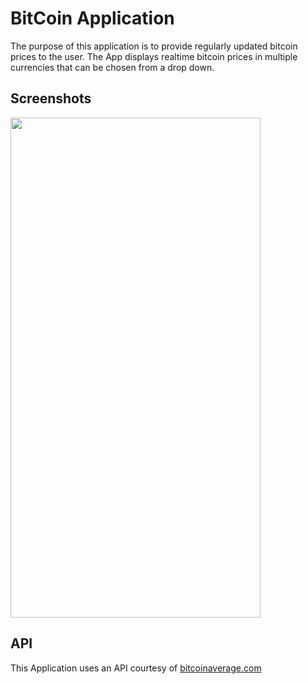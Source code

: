 # BitCoin Application

The purpose of this application is to provide regularly updated bitcoin prices to the user. The App displays realtime bitcoin prices in multiple currencies that can be chosen from a drop down.


## Screenshots
<img src="https://www.pastepic.xyz/images/2020/04/02/Screenshot_20200402-225349_Am-I-Rich724dc34472577ae8.jpg" width="400" height="800" />

## API

This Application uses an API courtesy of 
[bitcoinaverage.com](bitcoinaverage.com)



